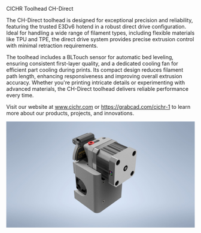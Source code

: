 CICHR Toolhead CH-Direct

The CH-Direct toolhead is designed for exceptional precision and reliability, featuring the trusted E3Dv6 hotend in a robust direct drive configuration. Ideal for handling a wide range of filament types, including flexible materials like TPU and TPE, the direct drive system provides precise extrusion control with minimal retraction requirements.

The toolhead includes a BLTouch sensor for automatic bed leveling, ensuring consistent first-layer quality, and a dedicated cooling fan for efficient part cooling during prints. Its compact design reduces filament path length, enhancing responsiveness and improving overall extrusion accuracy. Whether you're printing intricate details or experimenting with advanced materials, the CH-Direct toolhead delivers reliable performance every time.

Visit our website at www.cichr.com or https://grabcad.com/cichr-1 to learn more about our products, projects, and innovations.

![CH-DIRECT](https://github.com/CICHR/CH-Toolheads/blob/main/3D_PRINT/E3D_DIRECT/FOTO/CH-BAMBU-DIRECT_01.jpg)
